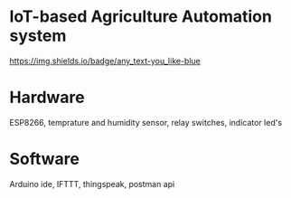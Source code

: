 # IoT-based Agriculture Automation system

https://img.shields.io/badge/any_text-you_like-blue


# Hardware
  ESP8266, temprature and humidity sensor, relay switches, indicator led's

# Software
  Arduino ide, IFTTT, thingspeak, postman api

